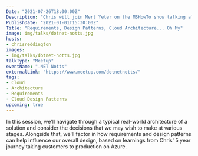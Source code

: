 ```yaml
---
Date: "2021-07-26T18:00:00Z"
Description: "Chris will join Mert Yeter on the MSHowTo show talking all things DevOps!"
PublishDate: "2021-01-01T15:30:00Z"
Title: "Requirements, Design Patterns, Cloud Architecture... Oh My"
image: img/talks/dotnet-notts.jpg
hosts:
- chrisreddington
images:
- img/talks/dotnet-notts.jpg
talkType: "Meetup"
eventName: ".NET Notts"
externalLink: "https://www.meetup.com/dotnetnotts/"
tags:
- Cloud
- Architecture
- Requirements
- Cloud Design Patterns
upcoming: true
---
```

In this session, we'll navigate through a typical real-world architecture of a solution and consider the decisions that we may wish to make at various stages. Alongside that, we'll factor in how requirements and design patterns can help influence our overall design, based on learnings from Chris' 5 year journey taking customers to production on Azure.